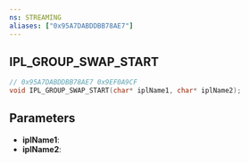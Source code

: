 ```yaml
---
ns: STREAMING
aliases: ["0x95A7DABDDBB78AE7"]
---
```

## IPL_GROUP_SWAP_START

```c
// 0x95A7DABDDBB78AE7 0x9EF0A9CF
void IPL_GROUP_SWAP_START(char* iplName1, char* iplName2);
```


## Parameters
* **iplName1**: 
* **iplName2**: 

